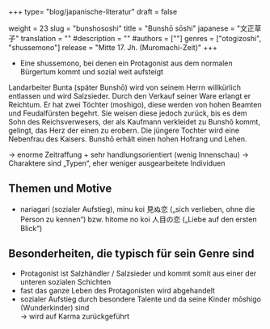 +++
type= "blog/japanische-literatur"
draft = false

weight = 23
slug = "bunshososhi"
title = "Bunshō sōshi"
japanese = "文正草子"
translation = ""
#description = ""
#authors = [""]
genres = ["otogizoshi", "shussemono"]
release = "Mitte 17. Jh. (Muromachi-Zeit)"
+++

- Eine shussemono, bei denen ein Protagonist aus dem normalen Bürgertum kommt und sozial weit aufsteigt

Landarbeiter Bunta (später Bunshō) wird von seinem Herrn willkürlich entlassen und wird Salzsieder. Durch den Verkauf seiner Ware erlangt er Reichtum. Er hat zwei Töchter (moshigo), diese werden von hohen Beamten und Feudalfürsten begehrt. Sie weisen diese jedoch zurück, bis es dem Sohn des Reichsverwesers, der als Kaufmann verkleidet zu Bunshō kommt, gelingt, das Herz der einen zu erobern. Die jüngere Tochter wird eine Nebenfrau des Kaisers. Bunshō erhält einen hohen Hofrang und Lehen.

-> enorme Zeitraffung + sehr handlungsorientiert (wenig Innenschau)
-> Charaktere sind „Typen“, eher weniger ausgearbeitete Individuen

## Themen und Motive

- nariagari (sozialer Aufstieg), minu koi 見ぬ恋 („sich verlieben, ohne die Person zu kennen“) bzw. hitome no koi 人目の恋 („Liebe auf den ersten Blick“)

## Besonderheiten, die typisch für sein Genre sind

- Protagonist ist Salzhändler / Salzsieder und kommt somit aus einer der unteren sozialen Schichten
- fast das ganze Leben des Protagonisten wird abgehandelt
- sozialer Aufstieg durch besondere Talente und da seine Kinder mōshigo (Wunderkinder) sind  
  -> wird auf Karma zurückgeführt
